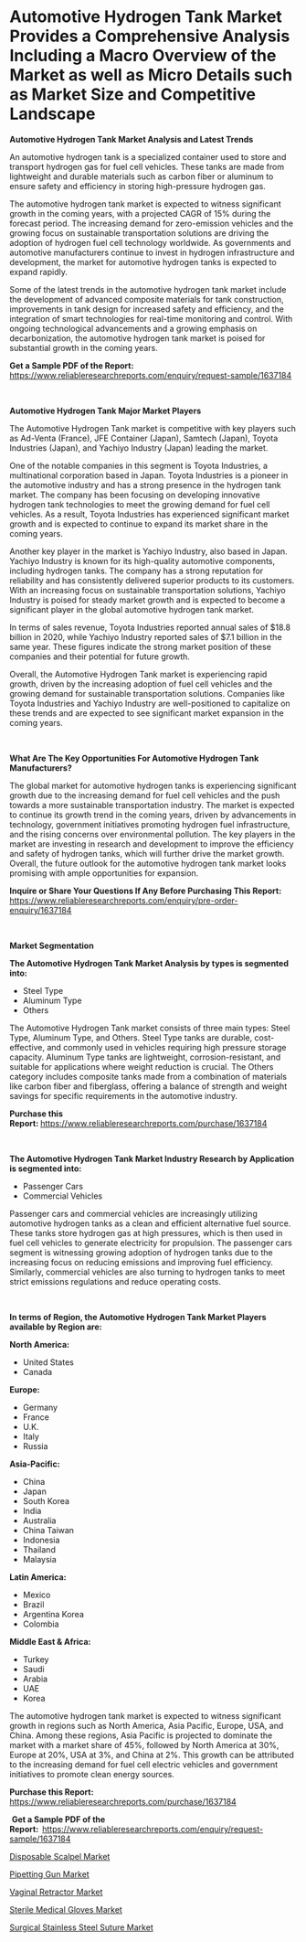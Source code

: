 <p><h1>Automotive Hydrogen Tank Market Provides a Comprehensive Analysis Including a Macro Overview of the Market as well as Micro Details such as Market Size and Competitive Landscape</h1></p><p><strong>Automotive Hydrogen Tank Market Analysis and Latest Trends</strong></p>
<p><p>An automotive hydrogen tank is a specialized container used to store and transport hydrogen gas for fuel cell vehicles. These tanks are made from lightweight and durable materials such as carbon fiber or aluminum to ensure safety and efficiency in storing high-pressure hydrogen gas.</p><p>The automotive hydrogen tank market is expected to witness significant growth in the coming years, with a projected CAGR of 15% during the forecast period. The increasing demand for zero-emission vehicles and the growing focus on sustainable transportation solutions are driving the adoption of hydrogen fuel cell technology worldwide. As governments and automotive manufacturers continue to invest in hydrogen infrastructure and development, the market for automotive hydrogen tanks is expected to expand rapidly.</p><p>Some of the latest trends in the automotive hydrogen tank market include the development of advanced composite materials for tank construction, improvements in tank design for increased safety and efficiency, and the integration of smart technologies for real-time monitoring and control. With ongoing technological advancements and a growing emphasis on decarbonization, the automotive hydrogen tank market is poised for substantial growth in the coming years.</p></p>
<p><strong>Get a Sample PDF of the Report:&nbsp;</strong> <a href="https://www.reliableresearchreports.com/enquiry/request-sample/1637184">https://www.reliableresearchreports.com/enquiry/request-sample/1637184</a></p>
<p>&nbsp;</p>
<p><strong>Automotive Hydrogen Tank Major Market Players</strong></p>
<p><p>The Automotive Hydrogen Tank market is competitive with key players such as Ad-Venta (France), JFE Container (Japan), Samtech (Japan), Toyota Industries (Japan), and Yachiyo Industry (Japan) leading the market.</p><p>One of the notable companies in this segment is Toyota Industries, a multinational corporation based in Japan. Toyota Industries is a pioneer in the automotive industry and has a strong presence in the hydrogen tank market. The company has been focusing on developing innovative hydrogen tank technologies to meet the growing demand for fuel cell vehicles. As a result, Toyota Industries has experienced significant market growth and is expected to continue to expand its market share in the coming years.</p><p>Another key player in the market is Yachiyo Industry, also based in Japan. Yachiyo Industry is known for its high-quality automotive components, including hydrogen tanks. The company has a strong reputation for reliability and has consistently delivered superior products to its customers. With an increasing focus on sustainable transportation solutions, Yachiyo Industry is poised for steady market growth and is expected to become a significant player in the global automotive hydrogen tank market.</p><p>In terms of sales revenue, Toyota Industries reported annual sales of $18.8 billion in 2020, while Yachiyo Industry reported sales of $7.1 billion in the same year. These figures indicate the strong market position of these companies and their potential for future growth.</p><p>Overall, the Automotive Hydrogen Tank market is experiencing rapid growth, driven by the increasing adoption of fuel cell vehicles and the growing demand for sustainable transportation solutions. Companies like Toyota Industries and Yachiyo Industry are well-positioned to capitalize on these trends and are expected to see significant market expansion in the coming years.</p></p>
<p>&nbsp;</p>
<p><strong>What Are The Key Opportunities For Automotive Hydrogen Tank Manufacturers?</strong></p>
<p><p>The global market for automotive hydrogen tanks is experiencing significant growth due to the increasing demand for fuel cell vehicles and the push towards a more sustainable transportation industry. The market is expected to continue its growth trend in the coming years, driven by advancements in technology, government initiatives promoting hydrogen fuel infrastructure, and the rising concerns over environmental pollution. The key players in the market are investing in research and development to improve the efficiency and safety of hydrogen tanks, which will further drive the market growth. Overall, the future outlook for the automotive hydrogen tank market looks promising with ample opportunities for expansion.</p></p>
<p><strong>Inquire or Share Your Questions If Any Before Purchasing This Report:</strong> <a href="https://www.reliableresearchreports.com/enquiry/pre-order-enquiry/1637184">https://www.reliableresearchreports.com/enquiry/pre-order-enquiry/1637184</a></p>
<p>&nbsp;</p>
<p><strong>Market Segmentation</strong></p>
<p><strong>The Automotive Hydrogen Tank Market Analysis by types is segmented into:</strong></p>
<p><ul><li>Steel Type</li><li>Aluminum Type</li><li>Others</li></ul></p>
<p><p>The Automotive Hydrogen Tank market consists of three main types: Steel Type, Aluminum Type, and Others. Steel Type tanks are durable, cost-effective, and commonly used in vehicles requiring high pressure storage capacity. Aluminum Type tanks are lightweight, corrosion-resistant, and suitable for applications where weight reduction is crucial. The Others category includes composite tanks made from a combination of materials like carbon fiber and fiberglass, offering a balance of strength and weight savings for specific requirements in the automotive industry.</p></p>
<p><strong>Purchase this Report:&nbsp;</strong><a href="https://www.reliableresearchreports.com/purchase/1637184">https://www.reliableresearchreports.com/purchase/1637184</a></p>
<p>&nbsp;</p>
<p><strong>The Automotive Hydrogen Tank Market Industry Research by Application is segmented into:</strong></p>
<p><ul><li>Passenger Cars</li><li>Commercial Vehicles</li></ul></p>
<p><p>Passenger cars and commercial vehicles are increasingly utilizing automotive hydrogen tanks as a clean and efficient alternative fuel source. These tanks store hydrogen gas at high pressures, which is then used in fuel cell vehicles to generate electricity for propulsion. The passenger cars segment is witnessing growing adoption of hydrogen tanks due to the increasing focus on reducing emissions and improving fuel efficiency. Similarly, commercial vehicles are also turning to hydrogen tanks to meet strict emissions regulations and reduce operating costs.</p></p>
<p>&nbsp;</p>
<p><strong>In terms of Region, the Automotive Hydrogen Tank Market Players available by Region are:</strong></p>
<p>
    <p> <strong> North America: </strong>
        <ul>
            <li>United States</li>
            <li>Canada</li>
        </ul>
        </p> 
    <p> <strong> Europe: </strong>
        <ul>
            <li>Germany</li>
            <li>France</li>
            <li>U.K.</li>
            <li>Italy</li>
            <li>Russia</li>
        </ul>
        </p> 
    <p> <strong> Asia-Pacific: </strong>
        <ul>
            <li>China</li>
            <li>Japan</li>
            <li>South Korea</li>
            <li>India</li>
            <li>Australia</li>
            <li>China Taiwan</li>
            <li>Indonesia</li>
            <li>Thailand</li>
            <li>Malaysia</li>
        </ul>
        </p> 
    <p> <strong> Latin America: </strong>
        <ul>
            <li>Mexico</li>
            <li>Brazil</li>
            <li>Argentina Korea</li>
            <li>Colombia</li>
        </ul>
        </p> 
    <p> <strong> Middle East & Africa: </strong>
        <ul>
            <li>Turkey</li>
            <li>Saudi</li>
            <li>Arabia</li>
            <li>UAE</li>
            <li>Korea</li>
        </ul>
    </p>
    </p>
<p><p>The automotive hydrogen tank market is expected to witness significant growth in regions such as North America, Asia Pacific, Europe, USA, and China. Among these regions, Asia Pacific is projected to dominate the market with a market share of 45%, followed by North America at 30%, Europe at 20%, USA at 3%, and China at 2%. This growth can be attributed to the increasing demand for fuel cell electric vehicles and government initiatives to promote clean energy sources.</p></p>
<p><strong>Purchase this Report: </strong><a href="https://www.reliableresearchreports.com/purchase/1637184">https://www.reliableresearchreports.com/purchase/1637184</a></p>
<p>&nbsp;<strong>Get a Sample PDF of the Report:&nbsp;&nbsp;</strong><a href="https://www.reliableresearchreports.com/enquiry/request-sample/1637184">https://www.reliableresearchreports.com/enquiry/request-sample/1637184</a></p>
<p><strong></strong></p>
<p><p><a href="https://medium.com/@birdielynch2022/disposable-scalpel-market-insight-market-trends-growth-forecasted-from-2024-to-2031-acbb2405b648">Disposable Scalpel Market</a></p><p><a href="https://medium.com/@birdielynch2022/pipetting-gun-nbsp-market-focuses-on-market-share-size-and-projected-forecast-till-2031-dd4e8a82b6e3">Pipetting Gun Market</a></p><p><a href="https://medium.com/@birdielynch2022/vaginal-retractor-market-furnishes-information-on-market-share-market-trends-and-market-growth-5e64c4a61c5d">Vaginal Retractor Market</a></p><p><a href="https://medium.com/@birdielynch2022/sterile-medical-gloves-market-share-evolution-and-market-growth-trends-2024-2031-3373087b5579">Sterile Medical Gloves Market</a></p><p><a href="https://medium.com/@birdielynch2022/surgical-stainless-steel-suture-market-comprehensive-assessment-by-type-application-and-4a4ac16c9162">Surgical Stainless Steel Suture Market</a></p></p>
